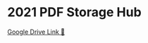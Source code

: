 # 2021 PDF Storage Hub

[Google Drive Link 🔗](https://drive.google.com/file/d/17fEXSzCE5T7roGsC8IJuvs804pkursgz/view?usp=drivesdk)

